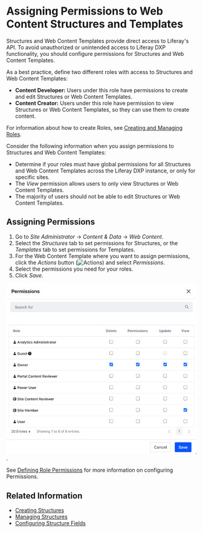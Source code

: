 # Assigning Permissions to Web Content Structures and Templates

Structures and Web Content Templates provide direct access to Liferay's API. To avoid unauthorized or unintended access to Liferay DXP functionality, you should configure permissions for Structures and Web Content Templates.

As a best practice, define two different roles with access to Structures and Web Content Templates:

* **Content Developer:** Users under this role have permissions to create and edit Structures or Web Content Templates.
* **Content Creator:** Users under this role have permission to view Structures or Web Content Templates, so they can use them to create content.

For information about how to create Roles, see [Creating and Managing Roles](../../../../users-and-permissions/roles-and-permissions/creating-and-managing-roles.md).

Consider the following information when you assign permissions to Structures and Web Content Templates:

* Determine if your roles must have global permissions for all Structures and Web Content Templates across the Liferay DXP instance, or only for specific sites.
* The *View* permission allows users to only view Structures or Web Content Templates.
* The majority of users should not be able to edit Structures or Web Content Templates.

## Assigning Permissions

1. Go to *Site Administrator* &rarr; *Content & Data* &rarr; *Web Content*.
1. Select the *Structures* tab to set permissions for Structures, or the *Templates* tab to set permissions for Templates.
1. For the Web Content Template where you want to assign permissions, click the *Actions* button (![Actions](../../../../images/icon-actions.png)) and select *Permissions*.
1. Select the permissions you need for your roles.
1. Click *Save*.

![Permissions Dialog for Web Content Structures and Templates](./assigning-permissions-to-structures-and-templates/images/01.png).

See [Defining Role Permissions](../../../../users-and-permissions/roles-and-permissions/defining-role-permissions.md) for more information on configuring Permissions.

## Related Information

* [Creating Structures](./creating-structures.md)
* [Managing Structures](./managing-structures.md)
* [Configuring Structure Fields](./configuring-structure-fields.md)
